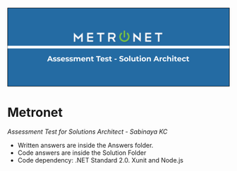 ![](https://github.com/sabinayakc/metronet/blob/main/Assets/Metronet.png)

# Metronet
*Assessment Test for Solutions Architect - Sabinaya KC*

- Written answers are inside the Answers folder.
- Code answers are inside the Solution Folder
- Code dependency: .NET Standard 2.0. Xunit and Node.js
